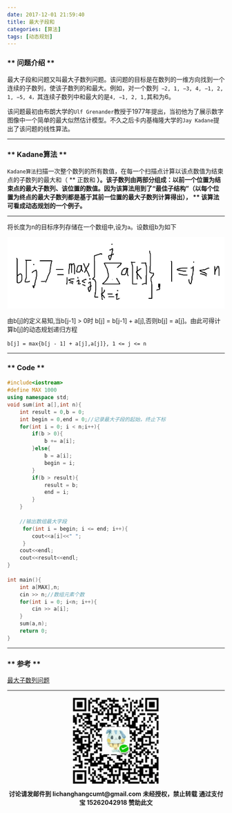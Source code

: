```yaml
---
date: 2017-12-01 21:59:40
title: 最大子段和
categories: [算法]
tags: [动态规划]
---
```

### ** 问题介绍 **

最大子段和问题又叫最大子数列问题。该问题的目标是在数列的一维方向找到一个连续的子数列，使该子数列的和最大。例如，对一个数列` −2, 1, −3, 4, −1, 2, 1, −5, 4，`其连续子数列中和最大的是` 4, −1, 2, 1, `其和为6。

该问题最初由布朗大学的`Ulf Grenander`教授于1977年提出，当初他为了展示数字图像中一个简单的最大似然估计模型。不久之后卡内基梅隆大学的`Jay Kadane`提出了该问题的线性算法。


****************

### ** Kadane算法 **

`Kadane算法`扫描一次整个数列的所有数值，在每一个扫描点计算以该点数值为结束点的子数列的最大和（ ** 正数和 **）。该子数列由两部分组成：以前一个位置为结束点的最大子数列、该位置的数值。因为该算法用到了“最佳子结构”（以每个位置为终点的最大子数列都是基于其前一位置的最大子数列计算得出）， ** 该算法可看成动态规划的一个例子。**

*****************

将长度为n的目标序列存储在一个数组中,设为`a`。设数组b为如下

![1.png](/img/algorithm/maximum-subsegment/1.png)

由b[j]的定义易知,当b[j-1] > 0时 b[j] = b[j-1] + a[j],否则b[j] = a[j]。由此可得计算b[j]的动态规划递归方程

`b[j] = max{b[j - 1] + a[j],a[j]}, 1 <= j <= n `

****************

### ** Code **

```C++
#include<iostream>
#define MAX 1000 
using namespace std;
void sum(int a[],int n){
	int result = 0,b = 0;
	int begin = 0,end = 0;//记录最大子段的起始，终止下标 
	for(int i = 0; i < n;i++){
		if(b > 0){
			b += a[i];
		}else{
			b = a[i];
			begin = i;
		}
		if(b > result){
			result = b;	
			end = i;
		}
	}
	
	//输出数组最大字段 
	 for(int i = begin; i <= end; i++){
	 	cout<<a[i]<<" ";
	 }
	cout<<endl;
	cout<<result<<endl;
}

int main(){
	int a[MAX],n;
	cin >> n;//数组元素个数 
	for(int i = 0; i<n; i++){
		cin >> a[i];
	}
	sum(a,n);
	return 0;
}
```


****************
### ** 参考 **

[最大子数列问题](https://zh.wikipedia.org/wiki/%E6%9C%80%E5%A4%A7%E5%AD%90%E6%95%B0%E5%88%97%E9%97%AE%E9%A2%98)

****************

<div width="100%" align="center"><img src="/img/wx.png" alt="微信赞助二维码"></div></div>
<p style="margin-top: 0.4em; text-align: center">
      <b style="font-size: 1em;">讨论请发邮件到 lichanghangcumt@gmail.com</b>
      <b style="font-size: 1em;">未经授权，禁止转载</b>
      <b style="font-size: 1em;">通过支付宝 15262042918 赞助此文</b>
 </p>
 